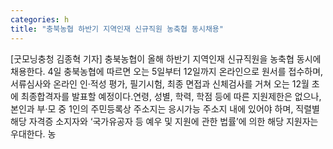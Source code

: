 ```yaml
---
categories: h
title: "충북농협 하반기 지역인재 신규직원 농축협 동시채용"
---
```

[굿모닝충청 김종혁 기자] 충북농협이 올해 하반기 지역인재 신규직원을 농축협 동시에 채용한다. 4일 충북농협에 따르면 오는 5일부터 12일까지 온라인으로 원서를 접수하며, 서류심사와 온라인 인·적성 평가, 필기시험, 최종 면접과 신체검사를 거쳐 오는 12월 초에 최종합격자를 발표할 예정이다.연령, 성별, 학력, 학점 등에 따른 지원제한은 없으나, 본인과 부·모 중 1인의 주민등록상 주소지는 응시가능 주소지 내에 있어야 하며, 직렬별 해당 자격증 소지자와 ‘국가유공자 등 예우 및 지원에 관한 법률’에 의한 해당 지원자는 우대한다. 농